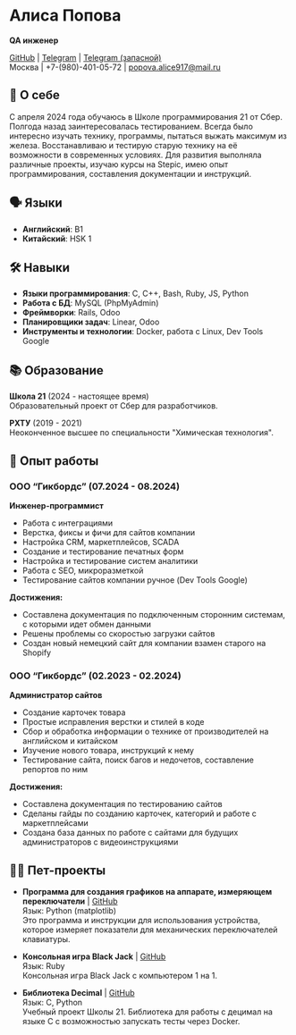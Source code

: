 # Алиса Попова

**QA инженер**

[GitHub](https://github.com/frenkel2901) | [Telegram](https://t.me/alice_p29) | [Telegram (запасной)](https://t.me/a_fren29)  
Москва | +7-(980)-401-05-72 | popova.alice917@mail.ru

## 👤 О себе

С апреля 2024 года обучаюсь в Школе программирования 21 от Сбер. Полгода назад заинтересовалась тестированием. Всегда было интересно изучать технику, программы, пытаться выжать максимум из железа. Восстанавливаю и тестирую старую технику на её возможности в современных условиях. Для развития выполняла различные проекты, изучаю курсы на Stepic, имею опыт программирования, составления документации и инструкций.

## 🗣️ Языки

- **Английский**: B1
- **Китайский**: HSK 1

## 🛠️ Навыки

- **Языки программирования**: C, C++, Bash, Ruby, JS, Python
- **Работа с БД**: MySQL (PhpMyAdmin)
- **Фреймворки**: Rails, Odoo
- **Планировщики задач**: Linear, Odoo
- **Инструменты и технологии**: Docker, работа с Linux, Dev Tools Google

## 📚 Образование

**Школа 21** (2024 - настоящее время)  
Образовательный проект от Сбер для разработчиков.

**РХТУ** (2019 - 2021)  
Неоконченное высшее по специальности "Химическая технология".

## 💼 Опыт работы

### OOO “Гикбордс” (07.2024 - 08.2024)  
**Инженер-программист**

- Работа с интеграциями
- Верстка, фиксы и фичи для сайтов компании
- Настройка CRM, маркетплейсов, SCADA
- Создание и тестирование печатных форм
- Настройка и тестирование систем аналитики
- Работа с SEO, микроразметкой
- Тестирование сайтов компании ручное (Dev Tools Google)

**Достижения:**

- Составлена документация по подключенным сторонним системам, с которыми идет обмен данными
- Решены проблемы со скоростью загрузки сайтов
- Создан новый немецкий сайт для компании взамен старого на Shopify

### OOO “Гикбордс” (02.2023 - 02.2024)  
**Администратор сайтов**

- Создание карточек товара
- Простые исправления верстки и стилей в коде
- Сбор и обработка информации о технике от производителей на английском и китайском
- Изучение нового товара, инструкций к нему
- Тестирование сайта, поиск багов и недочетов, составление репортов по ним

**Достижения:**

- Составлена документация по тестированию сайтов
- Сделаны гайды по созданию карточек, категорий и работе с маркетплейсами
- Создана база данных по работе с сайтами для будущих администраторов с видеоинструкциями

## 🧑‍💻 Пет-проекты

- **Программа для создания графиков на аппарате, измеряющем переключатели** | [GitHub](https://github.com/frenkel2901/switch_measure)  
  Язык: Python (matplotlib)  
  Это программа и инструкции для использования устройства, которое измеряет показатели для механических переключателей клавиатуры.

- **Консольная игра Black Jack** | [GitHub](https://github.com/frenkel2901/black_jack)  
  Язык: Ruby  
  Консольная игра Black Jack с компьютером 1 на 1.

- **Библиотека Decimal** | [GitHub](https://github.com/frenkel2901/decimal)  
  Язык: C, Python  
  Учебный проект Школы 21. Библиотека для работы с децимал на языке C с возможностью запускать тесты через Docker.


